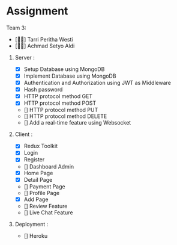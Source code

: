 # Assignment

Team 3:

- [👩🏻] Tarri Peritha Westi
- [🧑🏻] Achmad Setyo Aldi

1. Server :

   - [x] Setup Database using MongoDB
   - [x] Implement Database using MongoDB
   - [x] Authentication and Authorization using JWT as Middleware
   - [x] Hash password
   - [X] HTTP protocol method GET
   - [x] HTTP protocol method POST
   - [] HTTP protocol method PUT
   - [] HTTP protocol method DELETE
   - [] Add a real-time feature using Websocket

2. Client :

   - [x] Redux Toolkit
   - [x] Login
   - [x] Register
   - [] Dashboard Admin
   - [x] Home Page
   - [x] Detail Page
   - [] Payment Page
   - [] Profile Page
   - [x] Add Page
   - [] Review Feature
   - [] Live Chat Feature

3. Deployment :
   - [] Heroku
